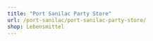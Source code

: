 ```yaml
---
title: "Port Sanilac Party Store"
url: /port-sanilac/port-sanilac-party-store/
shop: Lebensmittel
---
```

